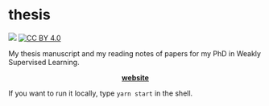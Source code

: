 # thesis
![](https://github.com/pierrenodet/thesis/workflows/master/badge.svg)
[![CC BY 4.0](https://img.shields.io/badge/License-CC%20BY%204.0-lightgrey.svg
)](https://github.com/pierrenodet/thesis/blob/master/LICENSE)

My thesis manuscript and my reading notes of papers for my PhD in Weakly Supervised Learning.

<p align="center"><a href="https://pierrenodet.github.io/thesis"><B>website</B></a></p>

If you want to run it locally, type `yarn start` in the shell.
